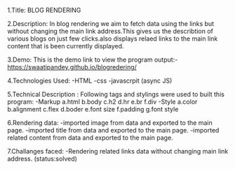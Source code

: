 
1.Title:
BLOG RENDERING

2.Description:
In blog rendering we aim to fetch data using the links but without changing the main link address.This gives us the describtion of various blogs on just few clicks.also displays relaed links to the main link content that is been currently displayed.

3.Demo: This is the demo link to view the program output:- https://swaatipandey.github.io/blogredering/

4.Technologies Used:
-HTML
-css
-javascrpit (async JS)

5.Technical Description :
Following tags and stylings were used to built this program:
-Markup
a.html
b.body
c.h2
d.hr
e.br
f.div
-Style
a.color
b.alignment
c.flex
d.boder
e.font size
f.padding
g.font style

6.Rendering data:
-imported image from data and exported to the main page.
-imported title from data and exported to the main page.
-imported related content from data and exported to the main page.

7.Challanges faced:
-Rendering related links data without changing main link address. (status:solved)
